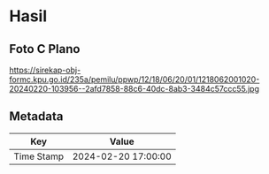# Hasil

## Foto C Plano

https://sirekap-obj-formc.kpu.go.id/235a/pemilu/ppwp/12/18/06/20/01/1218062001020-20240220-103956--2afd7858-88c6-40dc-8ab3-3484c57ccc55.jpg


## Metadata

| Key        | Value               |
| ---------- | ------------------- |
| Time Stamp | 2024-02-20 17:00:00 |



